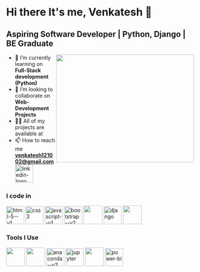 # Hi there It's me, Venkatesh 👋
## Aspiring Software Developer | Python, Django | BE Graduate
<img align="right" width="370" height="290" src="https://i.pinimg.com/originals/47/f0/34/47f0342cec72b800463bf003eac1257e.gif">

- 🔭 I’m currently learning on **Full-Stack development (Python)**
- 👯 I’m looking to collaborate on **Web-Development Projects**
- 👨‍💻 All of my projects are available at
- 📫 How to reach me **venkatesh121002@gmail.com** 
<br /> [<img width="48" height="48" src="https://img.icons8.com/3d-fluency/94/linkedin-logo.png" alt="linkedin-logo"/>](https://www.linkedin.com/in/venkatesh121002/)
 


### I code in
<img width="48" height="48" src="https://img.icons8.com/color/48/html-5--v1.png" alt="html-5--v1"/> <img width="48" height="48" src="https://img.icons8.com/fluency/48/css3.png" alt="css3"/> <img width="48" height="48" src="https://img.icons8.com/color/48/javascript--v1.png" alt="javascript--v1"/> <img width="48" height="48" src="https://img.icons8.com/color/48/bootstrap--v2.png" alt="bootstrap--v2"/> <img height="50" width="50" src="https://img.icons8.com/color/48/000000/python.png" /> <img width="48" height="48" src="https://img.icons8.com/color/48/000000/django.png" alt="django"/> <img height="50" width="50" src="https://img.icons8.com/color/48/000000/mysql-logo.png"/>
### Tools I Use
<img height="50" width="50" src="https://img.icons8.com/color/48/000000/visual-studio-code-2019.png"/> <img height="50" width="50" src="https://img.icons8.com/color/48/000000/pycharm.png"/> <img width="48" height="48" src="https://img.icons8.com/fluency/48/anaconda--v2.png" alt="anaconda--v2"/>   <img width="48" height="48" src="https://img.icons8.com/fluency/48/jupyter.png" alt="jupyter"/> <img height="50" width="50" src="https://img.icons8.com/doodle/48/000000/adobe-photoshop.png"/> <img width="48" height="48" src="https://img.icons8.com/color/48/power-bi.png" alt="power-bi"/>

